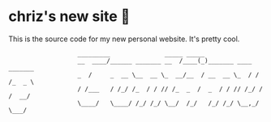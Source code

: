 # chriz's new site 🥳

This is the source code for my new personal website. It's pretty cool.

                       _________               _____ _____
                       __  ____/______ _______ __  /____(_)_______ ____  _______
                       _  /     _  __ \__  __ \_  __/__  / __  __ \_  / / /_  _ \
                       / /___   / /_/ /_  / / // /_  _  /  _  / / // /_/ / /  __/
                       \____/   \____/ /_/ /_/ \__/  /_/   /_/ /_/ \__,_/  \___/


